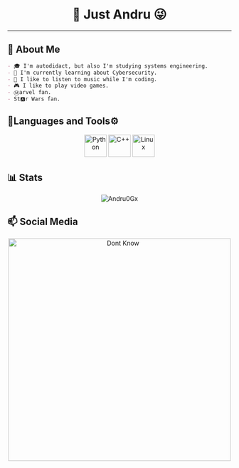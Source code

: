 <div align= "center">
    <h1>👋 Just Andru 😜</h1>
</div>

---

## 📖 About Me
```md
- 🎓 I'm autodidact, but also I'm studying systems engineering.
- 🌱 I'm currently learning about Cybersecurity.
- 🎵 I like to listen to music while I'm coding.
- 🎮 I like to play video games.
- Ⓜ️arvel fan.
- St🅰️r Wars fan.
``` 

## 🦠Languages and Tools⚙️

<div align="center">
    <img src="https://cdn.jsdelivr.net/gh/devicons/devicon/icons/python/python-original.svg" alt="Python" width = 50 title= "Python"/>
    <img src="https://cdn.jsdelivr.net/gh/devicons/devicon/icons/cplusplus/cplusplus-original.svg" alt="C++" width = 50 title= "C++"/>          
    <img src="https://cdn.jsdelivr.net/gh/devicons/devicon/icons/linux/linux-original.svg" alt="Linux" width = 50 title= "Linux" />
</div>

## 📊 Stats

<div align="center">
    <img src="https://github-readme-stats.vercel.app/api?username=Andru0Gx&show_icons=true&theme=dark" alt="Andru0Gx" title="Are u a Stalker?"/>
</div>

## 📫 Social Media

<div align= "center">
    <img src="https://th.bing.com/th/id/R.26ee321a98833d8070e8042527359de1?rik=fBOzIFgQpIxJ2Q&pid=ImgRaw&r=0" width = 500 alt="Dont Know" title="Where Is My Social Media!?"/>
</div>